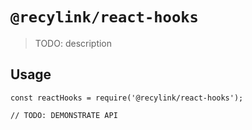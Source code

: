 # `@recylink/react-hooks`

> TODO: description

## Usage

```
const reactHooks = require('@recylink/react-hooks');

// TODO: DEMONSTRATE API
```
